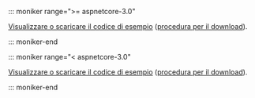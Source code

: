 
::: moniker range=">= aspnetcore-3.0"

[Visualizzare o scaricare il codice di esempio](https://github.com/aspnet/AspNetCore.Docs/tree/master/aspnetcore/tutorials/razor-pages/razor-pages-start/sample/RazorPagesMovie30) ([procedura per il download](xref:index#how-to-download-a-sample)).

::: moniker-end

::: moniker range="< aspnetcore-3.0"

[Visualizzare o scaricare il codice di esempio](https://github.com/aspnet/AspNetCore.Docs/tree/master/aspnetcore/tutorials/razor-pages/razor-pages-start) ([procedura per il download](xref:index#how-to-download-a-sample)).

::: moniker-end